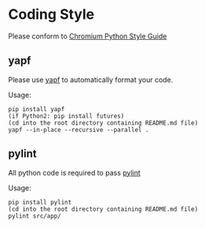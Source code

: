 # Coding Style
Please conform to [Chromium Python Style Guide](https://chromium.googlesource.com/chromium/src/+/master/styleguide/python/python.md)

## yapf
Please use [yapf](https://github.com/google/yapf/) to automatically format your code.

Usage:
```
pip install yapf
(if Python2: pip install futures)
(cd into the root directory containing README.md file)
yapf --in-place --recursive --parallel .
```

## pylint
All python code is required to pass [pylint](https://www.pylint.org/)

Usage:
```
pip install pylint
(cd into the root directory containing README.md file)
pylint src/app/
```
